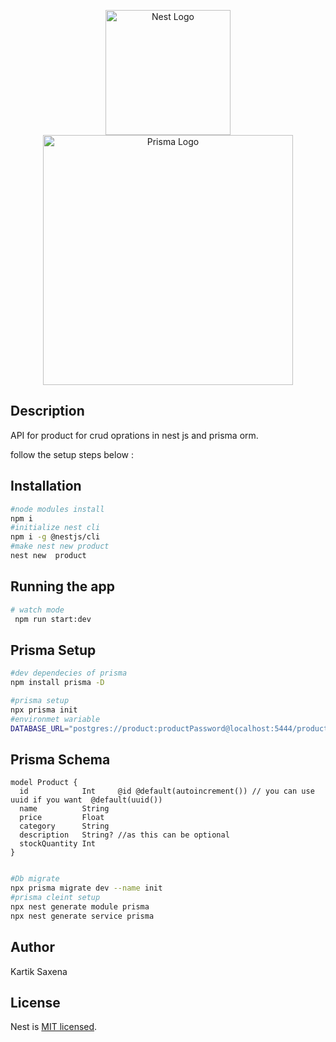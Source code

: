 <p align="center">
  <a href="http://nestjs.com/" target="blank"><img src="https://nestjs.com/img/logo-small.svg" width="200" alt="Nest Logo" /></a>
  <a href="https://www.prisma.io" target="blank"><img src="https://prismalens.vercel.app/header/logo-white.svg" width="400" alt="Prisma Logo" /></a>
</p>



  <!--[![Backers on Open Collective](https://opencollective.com/nest/backers/badge.svg)](https://opencollective.com/nest#backer)
  [![Sponsors on Open Collective](https://opencollective.com/nest/sponsors/badge.svg)](https://opencollective.com/nest#sponsor)-->

## Description
API for product for crud oprations in nest js and prisma orm.

follow the setup steps below : 

## Installation

```bash
#node modules install
npm i
#initialize nest cli
npm i -g @nestjs/cli
#make nest new product
nest new  product

```

## Running the app
```bash
# watch mode
 npm run start:dev

```

## Prisma Setup

```bash
#dev dependecies of prisma
npm install prisma -D

#prisma setup
npx prisma init
#environmet wariable
DATABASE_URL="postgres://product:productPassword@localhost:5444/product"

```
## Prisma Schema 

```
model Product {
  id            Int     @id @default(autoincrement()) // you can use uuid if you want  @default(uuid())
  name          String
  price         Float
  category      String
  description   String? //as this can be optional
  stockQuantity Int
}


```

```bash
#Db migrate
npx prisma migrate dev --name init
#prisma cleint setup
npx nest generate module prisma
npx nest generate service prisma

```


## Author

Kartik Saxena

## License

Nest is [MIT licensed](LICENSE).
